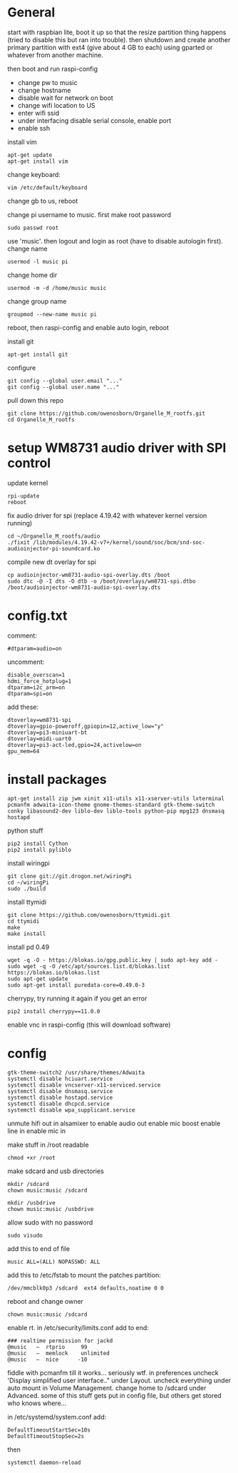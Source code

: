 # General 

start with raspbian lite, boot it up so that the resize partition thing happens (tried to disable this but ran into trouble). then shutdown and create another primary partition with ext4 (give about 4 GB to each) using gparted or whatever from another machine.

then boot and run raspi-config

* change pw to music
* change hostname 
* disable wait for network on boot
* change wifi location to US
* enter wifi ssid 
* under interfacing disable serial console, enable port 
* enable ssh

install vim

    apt-get update 
    apt-get install vim 

change keyboard:

    vim /etc/default/keyboard 

change gb to us, reboot

change pi username to music. first make root password

    sudo passwd root

use 'music'.  then logout and login as root (have to disable autologin first).  change name

    usermod -l music pi

change home dir

    usermod -m -d /home/music music

change group name

    groupmod --new-name music pi
    
reboot, then raspi-config and enable auto login, reboot

install git

    apt-get install git

configure

    git config --global user.email "..."
    git config --global user.name "..."
    
pull down this repo

    git clone https://github.com/owenosborn/Organelle_M_rootfs.git
    cd Organelle_M_rootfs

# setup WM8731 audio driver with SPI control

update kernel
 
    rpi-update 
    reboot 

fix audio driver for spi (replace 4.19.42 with whatever kernel version running)
 
    cd ~/Organelle_M_rootfs/audio
    ./fixit /lib/modules/4.19.42-v7+/kernel/sound/soc/bcm/snd-soc-audioinjector-pi-soundcard.ko

compile new dt overlay for spi

    cp audioinjector-wm8731-audio-spi-overlay.dts /boot
    sudo dtc -@ -I dts -O dtb -o /boot/overlays/wm8731-spi.dtbo /boot/audioinjector-wm8731-audio-spi-overlay.dts

# config.txt

comment:

    #dtparam=audio=on

uncomment:

    disable_overscan=1
    hdmi_force_hotplug=1
    dtparam=i2c_arm=on
    dtparam=spi=on
    
add these:

    dtoverlay=wm8731-spi
    dtoverlay=gpio-poweroff,gpiopin=12,active_low="y"
    dtoverlay=pi3-miniuart-bt
    dtoverlay=midi-uart0 
    dtoverlay=pi3-act-led,gpio=24,activelow=on
    gpu_mem=64
    
    


# install packages 
    
    apt-get install zip jwm xinit x11-utils x11-xserver-utils lxterminal pcmanfm adwaita-icon-theme gnome-themes-standard gtk-theme-switch conky libasound2-dev liblo-dev liblo-tools python-pip mpg123 dnsmasq hostapd
    
python stuff 

    pip2 install Cython
    pip2 install pyliblo
    
install wiringpi

    git clone git://git.drogon.net/wiringPi
    cd ~/wiringPi
    sudo ./build

install ttymidi
   
    git clone https://github.com/owenosborn/ttymidi.git
    cd ttymidi
    make
    make install
    
install pd 0.49

    wget -q -O - https://blokas.io/gpg.public.key | sudo apt-key add -
    sudo wget -q -O /etc/apt/sources.list.d/blokas.list https://blokas.io/blokas.list
    sudo apt-get update
    sudo apt-get install puredata-core=0.49.0-3

cherrypy, try running it again if you get an error

    pip2 install cherrypy==11.0.0
    
enable vnc in raspi-config (this will download software)

# config

    gtk-theme-switch2 /usr/share/themes/Adwaita
    systemctl disable hciuart.service
    systemctl disable vncserver-x11-serviced.service
    systemctl disable dnsmasq.service
    systemctl disable hostapd.service
    systemctl disable dhcpcd.service
    systemctl disable wpa_supplicant.service
    
unmute hifi out in alsamixer to enable audio out
enable mic boost
enable line in 
enable mic in

make stuff in /root readable 

    chmod +xr /root
    
make sdcard and usb directories
    
    mkdir /sdcard
    chown music:music /sdcard
    
    mkdir /usbdrive
    chown music:music /usbdrive

allow sudo with no password

    sudo visudo

add this to end of file

    music ALL=(ALL) NOPASSWD: ALL
    
add this to /etc/fstab to mount the patches partition:

    /dev/mmcblk0p3 /sdcard  ext4 defaults,noatime 0 0
   
reboot and change owner

    chown music:music /sdcard 
    
enable rt.  in /etc/security/limits.conf add to end:

    ### realtime permission for jackd
    @music   –  rtprio     99
    @music   –  memlock    unlimited
    @music   –  nice      -10
    
fiddle with pcmanfm till it works... seriously wtf.  in preferences uncheck 'Display simplified user interface.." under Layout.  uncheck everything under auto mount in Volume Management. change home to /sdcard under Advanced.  some of this stuff gets put in config file, but others get stored who knows where...

in /etc/systemd/system.conf add:

    DefaultTimeoutStartSec=10s
    DefaultTimeoutStopSec=2s

then 
    
    systemctl daemon-reload

    


